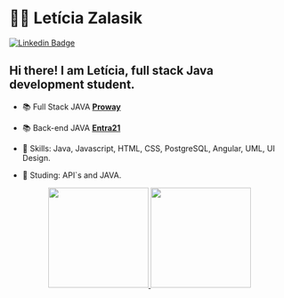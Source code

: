 # :woman_office_worker: Letícia Zalasik

[![Linkedin Badge](https://img.shields.io/badge/-LinkedIn-blue?style=for-the-badge&logo=Linkedin&logoColor=white&link=https://www.linkedin.com/in/guilherme-araújo-silva-7906b380/)](https://www.linkedin.com/in/leticiazalasik/)

## Hi there! I am Letícia, full stack Java development student. 

- :books: Full Stack JAVA [**Proway**](https://www.linkedin.com/company/prowayinfo/)
- :books: Back-end JAVA [**Entra21**](https://www.linkedin.com/company/entra21blusoft/)


- :gem: Skills: Java, Javascript, HTML, CSS, PostgreSQL, Angular, UML, UI Design.
- :dart: Studing: API`s and JAVA.

  

<div align="center">
  <a href="https://github.com/leticiazalasik">
  <img height="180em" src="https://github-readme-stats.vercel.app/api?username=leticiazalasik&show_icons=true&theme=dracula&include_all_commits=true&count_private=true"/>
  <img height="180em" src="https://github-readme-stats.vercel.app/api/top-langs/?username=leticiazalasik&layout=compact&langs_count=7&theme=dracula"/>
</div>
